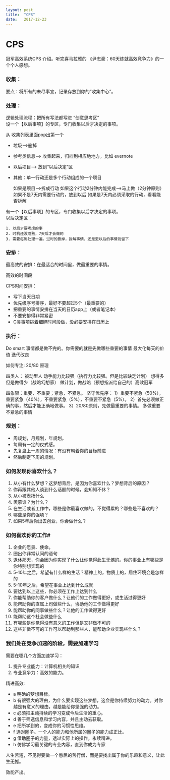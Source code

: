 ```yaml
---
layout: post
title:  "CPS"
date:   2017-12-23
---
```


# CPS

冠军高效系统CPS 介绍。听完喜马拉雅的 《尹志豪：60天练就高效竞争力》的一个个人感想。

### 收集：

要点：将所有的未尽事宜，记录存放到你的“收集中心”。


### 处理：

逻辑处理流程：把所有写法都写进 “创意思考区”  
设一个【以后事项】的专区，专门收集以后才决定的事项。

从 收集列表里面pop出第一个  

   - 垃圾——>删掉
   - 参考类信息——> 收集起来，归档到相应地地方，比如 evernote
   - 以后项目——> 放到“以后决定”区
   - 其他：单一行动还是多个行动组成的一个项目  
   
		如果是项目——>拆成行动
		如果这个行动2分钟内能完成——>马上做（2分钟原则）
		如果不是7天内需要行动的，放到以后
		如果是7天内必须采取的行动，看看能否拆解


有一个【以后事项】的专区，专门收集以后才决定的事项。  
以后决定区：

	1. 以后才要考虑的事
	2. 时机还没成熟，7天后才会做的
	3. 需要每周处理一遍。过时的删掉，拆解事情，还是更以后的事情则留下


### 安排：

最高效的安排：在最适合的时间里，做最重要的事情。

高效的时间段

CPS时间安排：

* 写下当天日期
* 优先级序号排序，最好不要超过5个（最重要的）
* 把重要的事情安排在当天的日历app上（或者笔记本）
* 不要安排得非常紧密
* C类事项挑着细碎时间段做，没必要安排在日历上


### 执行：
Do smart
事情都是做不完的。你需要的就是先做哪些重要的事情
最大化每天的价值
迭代改良

如何专注: 20/80 原理


四类人：
被动型人
动手能力比较强（执行力比较强。但是比较缺乏计划）
想得多但是做得少（战略幻想家）
做计划，做战略（预想指派给自己的）高效冠军

四象限：重要，不重要；紧急，不紧急。
坚守优先序：
1）重要不紧急（50%），重要紧急（40%），不重要紧急（5%），不重要不紧急（5%）。
2）首先必须做正确的事，然后才能正确地做事。
3）20/80原则，先做最重要的事情。
多做重要不紧急的事情


### 规划：
* 周规划，月规划，年规划。
* 每周有一定的仪式感。
* 先复盘上一周的情况：有没有朝着你的目标前进
* 然后制定下周的规划。


### 如何发现你喜欢什么？
1. 从小有什么梦想？这梦想背后，是因为你喜欢什么？梦想背后的原因？
2. 你再跟其他人谈到什么话题的时候，会知知不休？
3. 从小被表扬什么
4. 羡慕谁？为什么？
5. 在生活或者工作中，哪些是你最喜欢做的，不觉得累的？哪些是不喜欢的？
6. 哪些是你的强项？
7. 如果5年后你出去创业，你会做什么？

### 如何喜欢你的工作#
1. 企业的愿景、使命。
2. 圈出你非常认同的语句
3. 退休那天，你会因为你实现了什么让你觉得此生无憾的。你的事业上有哪些是你特别想实现的
4. 5-10年之后，希望有什么样的生活？精神上的，物质上的，居住环境会是怎样的
5. 5-10年之后，希望在事业上达到什么成就
6. 要达到以上这些，你必须在工作上达到什么
7. 你能帮助你的客户做什么？让他们的工作做得更好，或生活过得更好
8. 能帮助你的直属上司做些什么，协助他的工作做得更好
9. 能帮助你的同事做些什么？让他的工作做得更好
10. 能帮助这个社会做些什么
11. 有哪些是你觉得没有意义的工作但是又非做不可的
12. 这些非做不可的工作可以帮助到那些人，能帮助企业实现些什么？

### 我们处在竞争加速的阶段，需要加速学习

需要在哪几个方面加速学习：

1. 提升专业能力：计算机相关的知识
2. 专业竞争力：高效的能力。

精进高效:  

- a 明确的梦想目标。
- b 有很强大的理由，为什么要实现这些梦想，这会是你持续努力的动力。对你越是有意义的理由，越是能给你坚强的动力。
- c 必须把主动持续的学习变成今后生活的重心。
- d 善于筛选信息和学习内容，并且主动去获取。
- e 把所学到的，变成你的习惯性思维。 
- f 选对圈子。一个人的能力和他所属的圈子的能力成正比。
- g 借助圈子的力量，透过实际上的操作，永续精进。
- h 仿佛学习最关键的专业内容，直到你成为专家


人生苦短，不见得要做一个憋屈的苦行僧，而是要找出属于你的乐趣和意义，让此生无憾。


效能产出。


